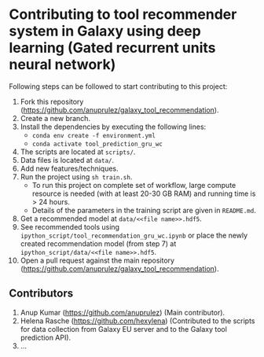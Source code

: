 # Contributing to tool recommender system in Galaxy using deep learning (Gated recurrent units neural network)

Following steps can be followed to start contributing to this project:

1. Fork this repository (https://github.com/anuprulez/galaxy_tool_recommendation).
2. Create a new branch.
3. Install the dependencies by executing the following lines:
    *    `conda env create -f environment.yml`
    *    `conda activate tool_prediction_gru_wc`
4. The scripts are located at `scripts/`.
5. Data files is located at `data/`.
6. Add new features/techniques.
7. Run the project using `sh train.sh`.
    - To run this project on complete set of workflow, large compute resource is needed (with at least 20-30 GB RAM) and running time is > 24 hours.
    - Details of the parameters in the training script are given in `README.md`.
8. Get a recommended model at `data/<<file name>>.hdf5`.
9. See recommended tools using `ipython_script/tool_recommendation_gru_wc.ipynb` or place the newly created recommendation model (from step 7) at `ipython_script/data/<<file name>>.hdf5`.
10. Open a pull request against the main repository (https://github.com/anuprulez/galaxy_tool_recommendation).

## Contributors
1. Anup Kumar (https://github.com/anuprulez) (Main contributor).
2. Helena Rasche (https://github.com/hexylena) (Contributed to the scripts for data collection from Galaxy EU server and to the Galaxy tool prediction API).
3. ...
